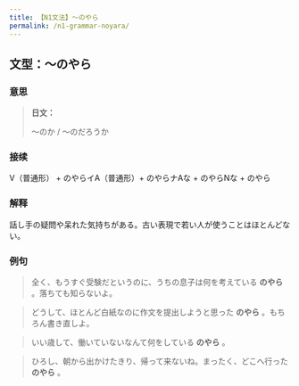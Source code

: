 ```yaml
---
title: 【N1文法】〜のやら
permalink: /n1-grammar-noyara/
---
```


## 文型：〜のやら

### 意思

> **日文：**
> 
> 〜のか / 〜のだろうか


### 接续

V（普通形） + のやらイA（普通形）+ のやらナAな + のやらNな + のやら

### 解释

話し手の疑問や呆れた気持ちがある。古い表現で若い人が使うことはほとんどない。

### 例句

> 全く、もうすぐ受験だというのに、うちの息子は何を考えている **のやら** 。落ちても知らないよ。

> どうして、ほとんど白紙なのに作文を提出しようと思った **のやら** 。もちろん書き直しよ。

> いい歳して、働いていないなんて何をしている **のやら** 。

> ひろし、朝から出かけたきり、帰って来ないね。まったく、どこへ行った **のやら** 。

